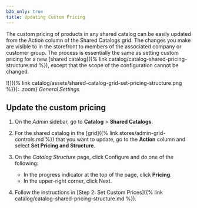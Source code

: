 ```yaml
---
b2b_only: true
title: Updating Custom Pricing
---
```


The custom pricing of products in any shared catalog can be easily updated from the Action column of the Shared Catalogs grid. The changes you make are visible to in the storefront to members of the associated company or customer group. The process is essentially the same as setting custom pricing for a new [shared catalog]({% link catalog/catalog-shared-pricing-structure.md %}), except that the scope of the configuration cannot be changed.

![]({% link catalog/assets/shared-catalog-grid-set-pricing-structure.png %}){: .zoom}
_General Settings_

## Update the custom pricing

1. On the _Admin_ sidebar, go to **Catalog** > **Shared Catalogs**.

1. For the shared catalog in the [grid]({% link stores/admin-grid-controls.md %}) that you want to update, go to the **Action** column and select **Set Pricing and Structure**.

1. On the _Catalog Structure_ page, click <span class="btn">Configure</span> and do one of the following:

    - In the progress indicator at the top of the page, click **Pricing**.
    - In the upper-right corner, click <span class="btn">Next</span>.

1. Follow the instructions in [Step 2: Set Custom Prices]({% link catalog/catalog-shared-pricing-structure.md %}).
